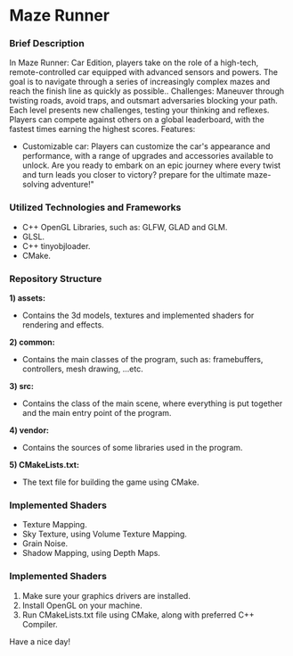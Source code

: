 # Maze Runner

### Brief Description 

In Maze Runner: Car Edition, players take on the role of a high-tech, remote-controlled car
equipped with advanced sensors and powers. The goal is to navigate through a series of
increasingly complex mazes and reach the finish line as quickly as possible..
Challenges: Maneuver through twisting roads, avoid traps, and outsmart adversaries blocking
your path. Each level presents new challenges, testing your thinking and reflexes.
Players can compete against others on a global leaderboard, with the fastest times earning
the highest scores.
Features:
- Customizable car: Players can customize the car's appearance and performance, with a
range of upgrades and accessories available to unlock.
Are you ready to embark on an epic journey where every twist and turn leads you closer to
victory? prepare for the ultimate maze-solving adventure!"
### Utilized Technologies and Frameworks

- C++ OpenGL Libraries, such as: GLFW, GLAD and GLM.
- GLSL.
- C++ tinyobjloader.
- CMake.

### Repository Structure

**1) assets:**
- Contains the 3d models, textures and implemented shaders for rendering and effects.

**2) common:**
- Contains the main classes of the program, such as: framebuffers, controllers, mesh drawing, ...etc.

**3) src:**
- Contains the class of the main scene, where everything is put together and the main entry point of the program.

**4) vendor:**
- Contains the sources of some libraries used in the program.

**5) CMakeLists.txt:**
- The text file for building the game using CMake.

### Implemented Shaders

- Texture Mapping.
- Sky Texture, using Volume Texture Mapping.
- Grain Noise.
- Shadow Mapping, using Depth Maps.

### Implemented Shaders

1) Make sure your graphics drivers are installed.
2) Install OpenGL on your machine.
3) Run CMakeLists.txt file using CMake, along with preferred C++ Compiler.

Have a nice day!
